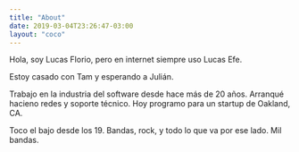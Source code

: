 ```yaml
---
title: "About"
date: 2019-03-04T23:26:47-03:00
layout: "coco"
---
```

Hola, soy Lucas Florio, pero en internet siempre uso Lucas Efe. 

Estoy casado con Tam y esperando a Julián. 

Trabajo en la industria del software desde hace más de 20 años. Arranqué hacieno redes y soporte técnico. Hoy programo para un startup de Oakland, CA. 

Toco el bajo desde los 19. Bandas, rock, y todo lo que va por ese lado. Mil bandas. 

